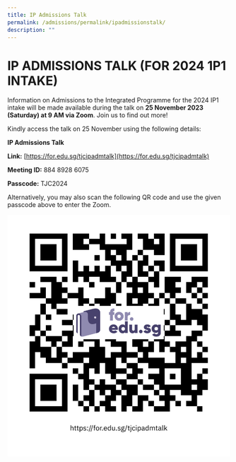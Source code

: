 ```yaml
---
title: IP Admissions Talk
permalink: /admissions/permalink/ipadmissionstalk/
description: ""
---
```

# IP ADMISSIONS TALK (FOR 2024 1P1 INTAKE)

Information on Admissions to the Integrated Programme for the 2024 IP1 intake will be made available during the talk on **25 November 2023 (Saturday) at 9 AM via Zoom**. Join us to find out more!

Kindly access the talk on 25 November using the following details:

**IP Admissions Talk**

**Link:** [https://for.edu.sg/tjcipadmtalk](https://for.edu.sg/tjcipadmtalk)

**Meeting ID:** 884 8928 6075

**Passcode:** TJC2024

Alternatively, you may also scan the following QR code and use the given passcode above to enter the Zoom. 

![](/images/ip%20admissions%20talk%20qr%20code.png)